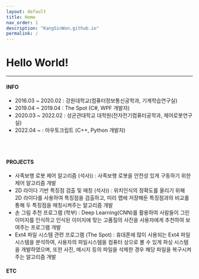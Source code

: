 ```yaml
---
layout: default
title: Home
nav_order: 1
description: "KangSinWon.github.io"
permalink: /
---
```


# Hello World!

---

#### INFO

- 2016.03 ~ 2020.02
    : 강원대학교(컴퓨터정보통신공학과, 기계학습연구실)
- 2019.04 ~ 2019.04
    : The Spot (C#, WPF 개발자)
- 2020.03 ~ 2022.02
    : 성균관대학교 대학원(전자전기컴퓨터공학과, 제어로봇연구실)
- 2022.04 ~
    : 아우토크립트 (C++, Python 개발자)

<br/>
<br/>


#### PROJECTS

- 사족보행 로봇 제어 알고리즘 (석사))
    : 사족보행 로봇을 안전성 있게 구동하기 위한 제어 알고리즘 개발
- 2D 라이다 기반 특징점 검출 및 매칭 (석사))
    : 위치인식의 정확도를 올리기 위해 2D 라이다를 사용하여 특징점을 검출하고, 미리 맵에 저장해둔 특징점과의 비교를
통해 두 특징점을 매칭시켜주는 알고리즘 개발
- 손 그림 추천 프로그램 (학부)
    : Deep Learning(CNN)를 활용하여 사람들이 그린 이미지를 인식하고 인식된 이미지에 맞는 고품질의 사진을 사용자에게
추천하여 보여주는 프로그램 개발
- Ext4 파일 시스템 관련 프로그램 (The Spot)
    : 휴대폰에 많이 사용되는 Ext4 파일시스템을 분석하여, 사용자의 파일시스템을 컴퓨터 상으로 볼 수 있게 파싱 시스템을
개발하였으며, 또한 사진, 메시지 등의 파일을 삭제한 경우 해당 파일을 복구시켜 주는 알고리즘 개발


#### ETC
